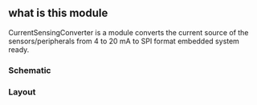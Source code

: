 
## what is this module
CurrentSensingConverter is a module converts the current source of the sensors/peripherals from 4 to 20 mA to SPI format embedded system ready. 

### Schematic 


### Layout
